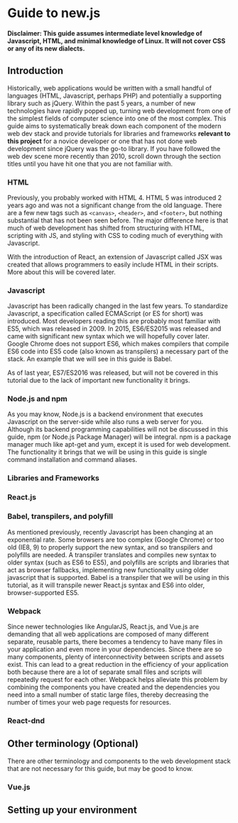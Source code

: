 # Guide to new.js

#### Disclaimer: This guide assumes intermediate level knowledge of Javascript, HTML, and minimal knowledge of Linux. It will not cover CSS or any of its new dialects.

## Introduction

Historically, web applications would be written with a small handful of languages (HTML, Javascript, perhaps PHP) and potentially a supporting library such as jQuery. Within the past 5 years, a number of new technologies have rapidly popped up, turning web development from one of the simplest fields of computer science into one of the most complex. This guide aims to systematically break down each component of the modern web dev stack and provide tutorials for libraries and frameworks **relevant to this project** for a novice developer or one that has not done web development since jQuery was the go-to library. If you have followed the web dev scene more recently than 2010, scroll down through the section titles until you have hit one that you are not familiar with.

### HTML

Previously, you probably worked with HTML 4. HTML 5 was introduced 2 years ago and was not a significant change from the old language. There are a few new tags such as `<canvas>`, `<header>`, and `<footer>`, but nothing substantial that has not been seen before. The major difference here is that much of web development has shifted from structuring with HTML, scripting with JS, and styling with CSS to coding much of everything with Javascript.

With the introduction of React, an extension of Javascript called JSX was created that allows programmers to easily include HTML in their scripts. More about this will be covered later.

### Javascript

Javascript has been radically changed in the last few years. To standardize Javascript, a specification called ECMAScript (or ES for short) was introduced. Most developers reading this are probably most familiar with ES5, which was released in 2009. In 2015, ES6/ES2015 was released and came with significant new syntax which we will hopefully cover later. Google Chrome does not support ES6, which makes compilers that compile ES6 code into ES5 code (also known as transpilers) a necessary part of the stack. An example that we will see in this guide is Babel.

As of last year, ES7/ES2016 was released, but will not be covered in this tutorial due to the lack of important new functionality it brings.

### Node.js and npm

As you may know, Node.js is a backend environment that executes Javascript on the server-side while also runs a web server for you. Although its backend programming capabilities will not be discussed in this guide, npm (or Node.js Package Manager) will be integral. npm is a package manager much like apt-get and yum, except it is used for web development. The functionality it brings that we will be using in this guide is single command installation and command aliases.

### Libraries and Frameworks



### React.js



### Babel, transpilers, and polyfill

As mentioned previously, recently Javascript has been changing at an exponential rate. Some browsers are too complex (Google Chrome) or too old (IE8, 9) to properly support the new syntax, and so transpilers and polyfills are needed. A transpiler translates and compiles new syntax to older syntax (such as ES6 to ES5), and polyfills are scripts and libraries that act as browser fallbacks, implementing new functionality using older javascript that is supported. Babel is a transpiler that we will be using in this tutorial, as it will transpile newer React.js syntax and ES6 into older, browser-supported ES5.

### Webpack

Since newer technologies like AngularJS, React.js, and Vue.js are demanding that all web applications are composed of many different separate, reusable parts, there becomes a tendency to have many files in your application and even more in your dependencies. Since there are so many components, plenty of interconnectivity between scripts and assets exist. This can lead to a great reduction in the efficiency of your application both because there are a lot of separate small files and scripts will repeatedly request for each other. Webpack helps alleviate this problem by combining the components you have created and the dependencies you need into a small number of static large files, thereby decreasing the number of times your web page requests for resources.

### React-dnd

## Other terminology (Optional)

There are other terminology and components to the web development stack that are not necessary for this guide, but may be good to know.

### Vue.js

## Setting up your environment
